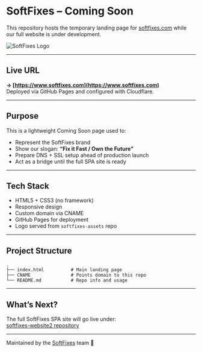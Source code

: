 # SoftFixes – Coming Soon

This repository hosts the temporary landing page for [softfixes.com](https://www.softfixes.com) while our full website is under development.

![SoftFixes Logo](https://raw.githubusercontent.com/softfixesofficial/softfixes-assets/main/logos/softfixes_logo.png)

---

## Live URL

**→ [https://www.softfixes.com](https://www.softfixes.com)**  
Deployed via GitHub Pages and configured with Cloudflare.

---

## Purpose

This is a lightweight Coming Soon page used to:

- Represent the SoftFixes brand
- Show our slogan: **“Fix it Fast / Own the Future”**
- Prepare DNS + SSL setup ahead of production launch
- Act as a bridge until the full SPA site is ready

---

## Tech Stack

- HTML5 + CSS3 (no framework)
- Responsive design
- Custom domain via CNAME
- GitHub Pages for deployment
- Logo served from `softfixes-assets` repo

---

## Project Structure

```
.
├── index.html          # Main landing page
├── CNAME               # Points domain to this repo
└── README.md           # Repo info and usage
```

---

## What’s Next?

The full SoftFixes SPA site will go live under:  
 [softfixes-website2 repository](https://github.com/softfixesofficial/softfixes-website2)

---

Maintained by the [SoftFixes](https://github.com/softfixesofficial) team 💜